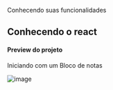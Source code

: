 <p>Conhecendo suas funcionalidades</p>

<h2>Conhecendo o react</h2>
 
<h4>Preview do projeto</h4> 

<p>Iniciando com um Bloco de notas</p>

![image](https://user-images.githubusercontent.com/66530386/114284635-98081280-9a27-11eb-8db5-f051c392ffd3.png)



